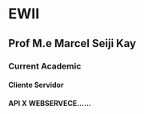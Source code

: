 # EWII
## Prof M.e Marcel Seiji Kay
### Current Academic  
#### Cliente Servidor
#### API X WEBSERVECE......
